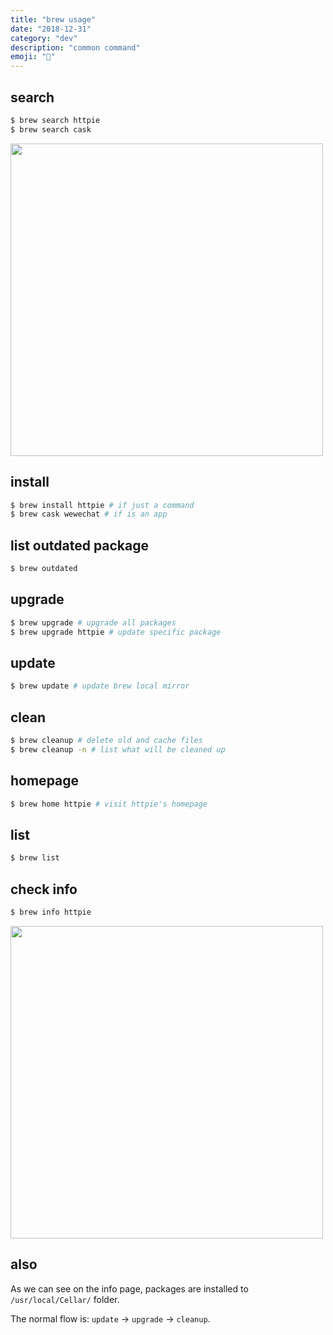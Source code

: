```yaml
---
title: "brew usage"
date: "2018-12-31"
category: "dev"
description: "common command"
emoji: "🍴"
---
```


## search

```bash
$ brew search httpie
$ brew search cask
```

<img src="https://raw.githubusercontent.com/FaiChou/faichou.github.io/master/img/1546248589499.png" width="500" />



## install

```bash
$ brew install httpie # if just a command
$ brew cask wewechat # if is an app
```

## list outdated package

```bash
$ brew outdated
```

## upgrade

```bash
$ brew upgrade # upgrade all packages
$ brew upgrade httpie # update specific package
```

## update

```bash
$ brew update # update brew local mirror
```

## clean

```bash
$ brew cleanup # delete old and cache files
$ brew cleanup -n # list what will be cleaned up
```

## homepage

```bash
$ brew home httpie # visit httpie's homepage
```

## list

```bash
$ brew list
```

## check info

```bash
$ brew info httpie
```

<img src="https://raw.githubusercontent.com/FaiChou/faichou.github.io/master/img/1546249026298.png" width="500" />

## also

As we can see on the info page, packages are installed to `/usr/local/Cellar/` folder.

The normal flow is: `update` -> `upgrade` -> `cleanup`.



